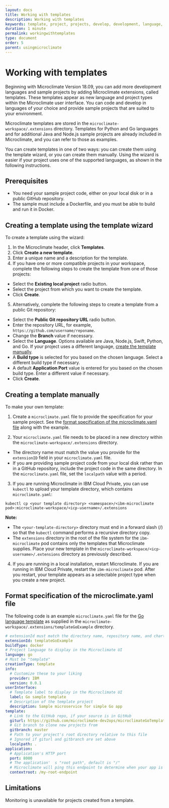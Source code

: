 ```yaml
---
layout: docs
title: Working with templates
description: Working with templates
keywords: template, project, projects, develop, development, language, languages, build, custom, layout, sample, dockerfile, docker, code, python, go, java, node, yaml, adding development languages, adding sample projects
duration: 1 minute
permalink: workingwithtemplates
type: document
order: 5
parent: usingmicroclimate
---
```


# Working with templates

Beginning with Microclimate Version 18.09, you can add more development languages and sample projects by adding Microclimate extensions, called templates. These templates appear as new language and project types within the Microclimate user interface. You can code and develop in languages of your choice and provide sample projects that are suited to your environment.

Microclimate templates are stored in the `microclimate-workspace/.extensions` directory. Templates for Python and Go languages and for additional Java and Node.js sample projects are already included in Microclimate, and you can refer to those as examples.

You can create templates in one of two ways: you can create them using the template wizard, or you can create them manually. Using the wizard is easier if your project uses one of the supported languages, as shown in the following instructions.

## Prerequisites
- You need your sample project code, either on your local disk or in a public GitHub repository.
- The sample must include a Dockerfile, and you must be able to build and run it in Docker.

## Creating a template using the template wizard

To create a template using the wizard:

1. In the Microclimate header, click **Templates**.
2. Click **Create a new template**.
3. Enter a unique name and a description for the template.
4. If you have one or more compatible projects in your workspace, complete the following steps to create the template from one of those projects:
- Select the **Existing local project** radio button.
- Select the project from which you want to create the template.
- Click **Create**.
5. Alternatively, complete the following steps to create a template from a public Git repository:
- Select the **Public Git repository URL** radio button.
- Enter the repository URL, for example, `https://github.com/username/reponame`.
- Change the **Branch** value if necessary.
- Select the **Language**. Options available are Java, Node.js, Swift, Python, and Go. If your project uses a different language, [create the template manually](#creating-a-template-manually).
- A **Build type** is selected for you based on the chosen language. Select a different build type if necessary.
- A default **Application Port** value is entered for you based on the chosen build type. Enter a different value if necessary.
- Click **Create**.

## Creating a template manually

To make your own template:

1. Create a `microclimate.yaml` file to provide the specification for your sample project. See the [format specification of the microclimate.yaml file](#format-specification-of-the-microclimateyaml-file) along with the example.

2. Your `microclimate.yaml` file needs to be placed in a new directory within the `microclimate-workspace/.extensions` directory.
  * The directory name must match the value you provide for the `extensionID` field in your `microclimate.yaml` file.
  * If you are providing sample project code from your local disk rather than in a GitHub repository, include the project code in the same directory. In the `microclimate.yaml` file, set the `localpath` value with a period.

3. If you are running Microclimate in IBM Cloud Private, you can use `kubectl` to upload your template directory, which contains `microclimate.yaml`:

`kubectl cp <your template directory> <namespace>/<ibm-microclimate pod>:microclimate-workspace/<icp-username>/.extensions`

**Note:**
- The `<your-template-directory>` directory must end in a forward slash (/) so that the `kubectl` command performs a recursive directory copy.
- The `extensions` directory in the root of the file system for the `ibm-microclimate` pod contains only the templates that Microclimate supplies. Place your new template in the `microclimate-workspace/<icp-username>/.extensions` directory as previously described.

4. If you are running in a local installation, restart Microclimate. If you are running in IBM Cloud Private, restart the `ibm-microclimate` pod. After you restart, your template appears as a selectable project type when you create a new project.

## Format specification of the microclimate.yaml file
The following code is an example `microclimate.yaml` file for the [Go language template](https://github.com/microclimate-dev2ops/microclimateGoTemplate) as supplied in the `microclimate-workspace/.extensions/templateGoExample` directory.
```yaml
# extensionId must match the directory name, repository name, and chart/ directory
extensionId: templateGoExample
buildType: docker
# Project language to display in the Microclimate UI
language: go
# Must be "template"
creationType: template
info:
  # Customize these to your liking
  provider: IBM
  version: 0.0.1
userInterface:
  # Template label to display in the Microclimate UI
  label: Go sample template
  # Description of the template project
  description: Sample microservice for simple Go app
template:
  # Link to the GitHub repo, if your source is in GitHub
  giturl: https://github.com/microclimate-dev2ops/microclimateGoTemplate
  # Git branch to clone new projects from
  gitbranch: master
  # Path to your project's root directory relative to this file
  # Ignored if giturl and gitbranch are set above
  localpath: .
application:
  # Application's HTTP port
  port: 8000
  # The application'  s "root path", default is "/"
  # Microclimate will ping this endpoint to determine when your app is running
  contextroot: /my-root-endpoint
```

## Limitations
Monitoring is unavailable for projects created from a template.

